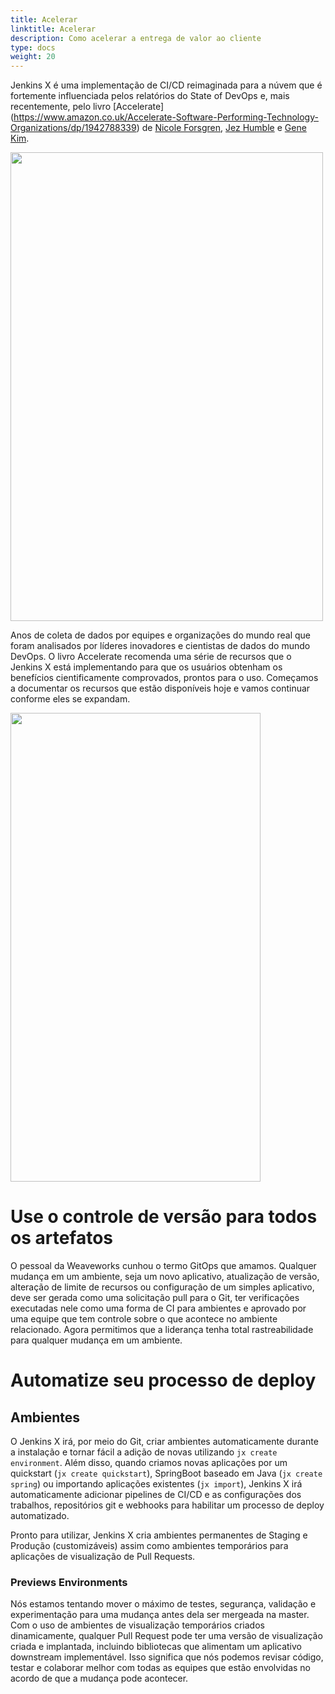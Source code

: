 ```yaml
---
title: Acelerar
linktitle: Acelerar
description: Como acelerar a entrega de valor ao cliente
type: docs
weight: 20
---
```


Jenkins X é uma implementação de CI/CD reimaginada para a núvem que é fortemente influenciada pelos relatórios do State of DevOps e, mais recentemente, pelo livro [Accelerate] (https://www.amazon.co.uk/Accelerate-Software-Performing-Technology-Organizations/dp/1942788339) de [Nicole Forsgren](https://twitter.com/nicolefv), [Jez Humble](https://twitter.com/jezhumble) e [Gene Kim](https://twitter.com/RealGeneKim?).

<img src="/images/accelerate.jpg" class="img-thumbnail" width="500" height="750">

Anos de coleta de dados por equipes e organizações do mundo real que foram analisados por líderes inovadores e cientistas de dados do mundo DevOps. O livro Accelerate recomenda uma série de recursos que o Jenkins X está implementando para que os usuários obtenham os benefícios cientificamente comprovados, prontos para o uso. Começamos a documentar os recursos que estão disponíveis hoje e vamos continuar conforme eles se expandam.

<img src="/images/capabilities.png" class="img-thumbnail" width="400" height="750">

# Use o controle de versão para todos os artefatos

O pessoal da Weaveworks cunhou o termo GitOps que amamos. Qualquer mudança em um ambiente, seja um novo aplicativo, atualização de versão, alteração de limite de recursos ou configuração de um simples aplicativo, deve ser gerada como uma solicitação pull para o Git, ter verificações executadas nele como uma forma de CI para ambientes e aprovado por uma equipe que tem controle sobre o que acontece no ambiente relacionado. Agora permitimos que a liderança tenha total rastreabilidade para qualquer mudança em um ambiente.

# Automatize seu processo de deploy

## Ambientes

O Jenkins X irá, por meio do Git, criar ambientes automaticamente durante a instalação e tornar fácil a adição de novas utilizando `jx create environment`. Além disso, quando criamos novas aplicações por um quickstart (`jx create quickstart`), SpringBoot baseado em Java (`jx create spring`) ou importando aplicações existentes (`jx import`), Jenkins X irá automaticamente adicionar pipelines de CI/CD e as configurações dos trabalhos, repositórios git e webhooks para habilitar um processo de deploy automatizado.

Pronto para utilizar, Jenkins X cria ambientes permanentes de Staging e Produção (customizáveis) assim como ambientes temporários para aplicações de visualização de Pull Requests.

### Previews Environments

Nós estamos tentando mover o máximo de testes, segurança, validação e experimentação para uma mudança antes dela ser mergeada na master. Com o uso de ambientes de visualização temporários criados dinamicamente, qualquer Pull Request pode ter uma versão de visualização criada e implantada, incluindo bibliotecas que alimentam um aplicativo downstream implementável. Isso significa que nós podemos revisar código, testar e colaborar melhor com todas as equipes que estão envolvidas no acordo de que a mudança pode acontecer.